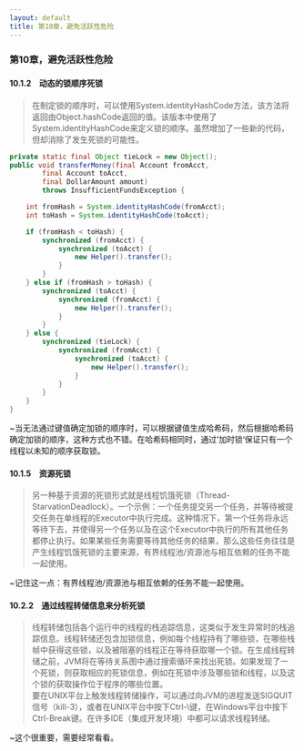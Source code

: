 ```yaml
---
layout: default
title: 第10章，避免活跃性危险
---
```


### 第10章，避免活跃性危险

#### 10.1.2　动态的锁顺序死锁
>在制定锁的顺序时，可以使用System.identityHashCode方法，该方法将返回由Object.hashCode返回的值。该版本中使用了System.identityHashCode来定义锁的顺序。虽然增加了一些新的代码，但却消除了发生死锁的可能性。  
```java
private static final Object tieLock = new Object();
public void transferMoney(final Account fromAcct,
		final Account toAcct,
		final DollarAmount amount)
		throws InsufficientFundsException {

	int fromHash = System.identityHashCode(fromAcct);
	int toHash = System.identityHashCode(toAcct);

	if (fromHash < toHash) {
		synchronized (fromAcct) {
			synchronized (toAcct) {
				new Helper().transfer();
			}
		}
	} else if (fromHash > toHash) {
		synchronized (toAcct) {
			synchronized (fromAcct) {
				new Helper().transfer();
			}
		}
	} else {
		synchronized (tieLock) {
			synchronized (fromAcct) {
				synchronized (toAcct) {
					new Helper().transfer();
				}
			}
		}
	}
}
```

~当无法通过键值确定加锁的顺序时，可以根据键值生成哈希码，然后根据哈希码确定加锁的顺序，这种方式也不错。在哈希码相同时，通过’加时锁‘保证只有一个线程以未知的顺序获取锁。


#### 10.1.5　资源死锁
>另一种基于资源的死锁形式就是线程饥饿死锁（Thread-StarvationDeadlock）。一个示例：一个任务提交另一个任务，并等待被提交任务在单线程的Executor中执行完成。这种情况下，第一个任务将永远等待下去，并使得另一个任务以及在这个Executor中执行的所有其他任务都停止执行。如果某些任务需要等待其他任务的结果，那么这些任务往往是产生线程饥饿死锁的主要来源，有界线程池/资源池与相互依赖的任务不能一起使用。

~记住这一点：有界线程池/资源池与相互依赖的任务不能一起使用。


#### 10.2.2　通过线程转储信息来分析死锁
>线程转储包括各个运行中的线程的栈追踪信息，这类似于发生异常时的栈追踪信息。线程转储还包含加锁信息，例如每个线程持有了哪些锁，在哪些栈帧中获得这些锁，以及被阻塞的线程正在等待获取哪一个锁。在生成线程转储之前，JVM将在等待关系图中通过搜索循环来找出死锁。如果发现了一个死锁，则获取相应的死锁信息，例如在死锁中涉及哪些锁和线程，以及这个锁的获取操作位于程序的哪些位置。  
要在UNIX平台上触发线程转储操作，可以通过向JVM的进程发送SIGQUIT信号（kill-3），或者在UNIX平台中按下Ctrl-\键，在Windows平台中按下Ctrl-Break键。在许多IDE（集成开发环境）中都可以请求线程转储。

~这个很重要，需要经常看看。
